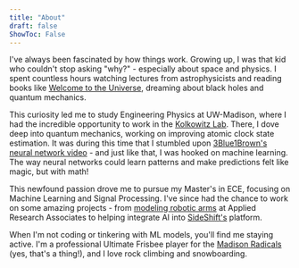```yaml
---
title: "About"
draft: false
ShowToc: False
---
```


I've always been fascinated by how things work. Growing up, I was that kid who couldn't stop asking "why?" - especially about space and physics. I spent countless hours watching lectures from astrophysicists and reading books like [Welcome to the Universe](https://press.princeton.edu/books/hardcover/9780691157245/welcome-to-the-universe), dreaming about black holes and quantum mechanics.

This curiosity led me to study Engineering Physics at UW-Madison, where I had the incredible opportunity to work in the [Kolkowitz Lab](https://kolkowitzlab.physics.wisc.edu/). There, I dove deep into quantum mechanics, working on improving atomic clock state estimation. It was during this time that I stumbled upon [3Blue1Brown's neural network video](https://www.youtube.com/watch?v=aircAruvnKk) - and just like that, I was hooked on machine learning. The way neural networks could learn patterns and make predictions felt like magic, but with math!

This newfound passion drove me to pursue my Master's in ECE, focusing on Machine Learning and Signal Processing. I've since had the chance to work on some amazing projects - from [modeling robotic arms](https://www.ara.com/sapper/) at Applied Research Associates to helping integrate AI into [SideShift's](https://www.sideshift.app/) platform.

When I'm not coding or tinkering with ML models, you'll find me staying active. I'm a professional Ultimate Frisbee player for the [Madison Radicals](https://watchufa.com/radicals) (yes, that's a thing!), and I love rock climbing and snowboarding. 
